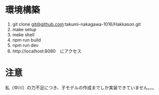 # 環境構築
1. git clone git@github.com:takumi-nakagawa-1016/Hakkason.git
2. make setup
3. meke shell
4. npm run build
5. npm run dev
6. http://localhost:8080　にアクセス


# 注意
私（中川）の力不足につき、子モデルの作成までしか実装できていません。。。

